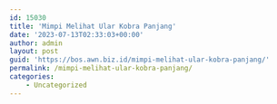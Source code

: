 ```yaml
---
id: 15030
title: 'Mimpi Melihat Ular Kobra Panjang'
date: '2023-07-13T02:33:03+00:00'
author: admin
layout: post
guid: 'https://bos.awn.biz.id/mimpi-melihat-ular-kobra-panjang/'
permalink: /mimpi-melihat-ular-kobra-panjang/
categories:
    - Uncategorized
---
```


